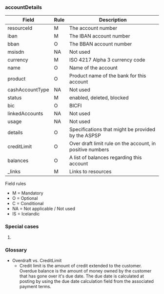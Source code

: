 ### accountDetails


| Field             | Rule  | Description                                               |
| ----------------- | ----- | --------------------------------------------------------- |
| resourceId        | M     | The account number                                        |
| iban              | M     | The IBAN account number                                   |
| bban              | O     | The BBAN account number                                   |
| msisdn            | NA    | Not used                                                  |
| currency          | M     | ISO 4217 Alpha 3 currency code                            |
| name              | O     | Name of the account                                       |
| product           | O     | Product name of the bank for this account                 |
| cashAccountType   | NA    | Not used                                                  |
| status            | M     | enabled, deleted, blocked                                 |
| bic               | O     | BICFI                                                     |
| linkedAccounts    | NA    | Not used                                                  |  
| usage             | NA    | Not used                                                  |
| details           | O     | Specifications that might be provided by the ASPSP        |
| creditLimit       | O     | Over draft limit rule on the account, in positive numbers |
| balances          | O     | A list of balances regarding this account                 |
| _links            | M     | Links to resources                                        |

Field rules
* M = Mandatory
* O = Optional
* C = Conditional
* NA = Not applicable / Not used
* IS = Icelandic 

### Special cases

1. 

### Glossary
* Overdraft vs. CreditLimit
    * Credit limit is the amount of credit extended to the customer. Overdue balance 
      is the amount of money owned by the customer that has gone over it's due date. The due date is calculated 
      at posting by using the due date calculation field from the associated payment terms.
